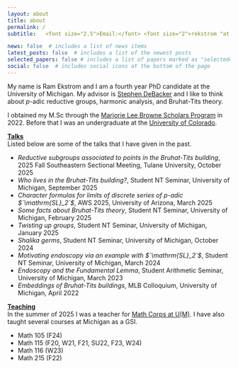 ```yaml
---
layout: about
title: about
permalink: /
subtitle:   <font size="2.5">Email:</font> <font size="2">rekstrom "at umich.edu"</font>

news: false  # includes a list of news items
latest_posts: false  # includes a list of the newest posts
selected_papers: false # includes a list of papers marked as "selected={true}"
social: false  # includes social icons at the bottom of the page
---
```


My name is Ram Ekstrom and I am a fourth year PhD candidate at the University of Michigan. My advisor is <a href="https://dept.math.lsa.umich.edu/~smdbackr/">Stephen DeBacker</a> and I like to think about $p$-adic reductive groups, harmonic analysis, and Bruhat-Tits theory.

I obtained my M.Sc through the <a href="https://lsa.umich.edu/math/graduates/GraduateStudentHandbook/the-marjorie-lee-browne-scholars-program.html">Marjorie Lee Browne Scholars Program</a> in 2022. Before that I was an undergraduate at the <a href="https://www.colorado.edu/math/">University of Colorado</a>.

<b><ins>Talks</ins></b><br>
Listed below are some of the talks that I have given in the past.
<ul>
  <li><em>Reductive subgroups associated to points in the Bruhat-Tits building</em>, 2025 Fall Southeastern Sectional Meeting, Tulane University, October 2025</li>
  <li><em>Who lives in the Bruhat-Tits building?</em>, Student NT Seminar, University of Michigan, September 2025</li>
  <li><em>Character formulas for limits of discrete series of p-adic $`\mathrm{SL}_2`$</em>, AWS 2025, University of Arizona, March 2025</li>
  <li><em>Some facts about Bruhat-Tits theory</em>, Student NT Seminar, University of Michigan, February 2025</li>
  <li><em>Twisting up groups</em>, Student NT Seminar, University of Michigan, January 2025</li>
  <li><em>Shalika germs</em>, Student NT Seminar, University of Michigan, October 2024</li>
  <li><em>Motivating endoscopy via an example with $`\mathrm{SL}_2`$</em>, Student NT Seminar, University of Michigan, March 2024</li>
  <li><em>Endoscopy and the Fundamental Lemma</em>, Student Arithmetic Seminar, University of Michigan, March 2023</li>
  <li><em>Embeddings of Bruhat-Tits buildings</em>, MLB Colloquium, University of Michigan, April 2022</li>
</ul>

<b><ins>Teaching</ins></b><br>
In the summer of 2025 I was a teacher for <a href="https://sites.lsa.umich.edu/math-corps/">Math Corps at U(M)<a/>. I have also taught several courses at Michigan as a GSI.
<ul>
  <li>Math 105 (F24) </li>
  <li>Math 115 (F20, W21, F21, SU22, F23, W24)</li>
  <li>Math 116 (W23)</li>
  <li>Math 215 (F22)</li>
</ul>

